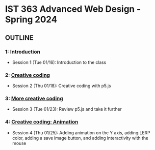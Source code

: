 # IST 363 Advanced Web Design - Spring 2024

## OUTLINE

### 1: Introduction
* Session 1 (Tue 01/16): Introduction to the class

### 2: [Creative coding](02)
* Session 2 (Thu 01/18): Creative coding with p5.js

### 3: [More creative coding](03)
* Session 3 (Tue 01/23): Review p5.js and take it further

### 4: [Creative coding: Animation](04)
* Session 4 (Thu 01/25): Adding animation on the Y axis, adding LERP color, adding a save image button, and adding interactivity with the mouse